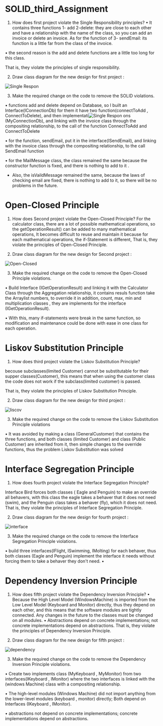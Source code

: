# SOLID_third_Assignment

1.	How does first project violate the Single Responsibility principles?
•	It contains three functions  1- add 2-delete: they are close to each other and have a relationship with the name of the class,
so you can add an invoice or delete an invoice. As for the function of 3- sendEmail: its function is a little far from the class of the invoice.

•	the second reason is the add and delete functions are a little too long for this class. 

That is, they violate the principles of single responsibility.


2.	Draw class diagram for the new design for first project :


![Single Respon](https://user-images.githubusercontent.com/99614732/196451420-d0e324a3-d296-4b55-9aca-49476e0e6d3f.png)


3.	Make the required change on the code to remove the SOLID violations.

•	functions add and delete depend on Database, so I built an Interface(IConnectionDb)  for them it have two function(connectToAdd , ConnectToDelete),
and then implementati![Single Respon](https://user-images.githubusercontent.com/99614732/196451291-c5e1e27d-69a7-460f-8fba-3f914526876c.png)
ons (MyConnectionDb), and linking with the invoice class through the compositing relationship,
to the call of the function ConnectToAdd and ConnectToDelete 

•	 for the function, sendEmail, put it in the interface(ISendEmail),
and linking with the invoice class through the compositing relationship, to the call SendEmail function

•	 for the MailMessage class, the class remained the same because the constructor function is fixed, and there is nothing to add to it .
* Also, the isVaildMessage remained the same, because the laws of checking email are fixed, there is nothing to add to it, so there will be no problems in the future.

# Open-Closed Principle

1.	How does Second project violate the Open-Closed Principle?
 For the calculator class, there are a lot of possible mathematical operations, so the getOperationResult() can be added to many mathematical operations,
 It becomes difficult to reuse and maintain it because for each mathematical operations,
 the if-Statement is different, That is, they violate the principles of Open-Closed Principle.

2.	Draw class diagram for the new design for Second project :


![Open-Closed](https://user-images.githubusercontent.com/99614732/196451698-eb1ea64d-2dea-499c-8075-43b0b604ee0b.png)

3.	Make the required change on the code to remove the Open-Closed Principle violations.

•	Build Interface (IGetOperationResult) and linking it with the Calculator Class through the Aggregation relationship,
it contains resuls function take the Arraylist numbers, to override it in addition, count, max, min and multiplication classes ,
they are implements for the  interface (IGetOperationResult).

•	With this, many if-statements were break in the same function, so modification and maintenance could be done with ease in one class for each operation.


# Liskov Substitution Principle

1.	How does third project violate the Liskov Substitution Principle?

becouse subclasses(limited Customer) cannot be substitutable for their supper classes(Customer),
this means that when using the customer class the code does not work if the subclass(limited customer) is passed.

That is, they violate the principles of Liskov Substitution Principle.

2.	Draw class diagram for the new design for third project : 


![liscov](https://user-images.githubusercontent.com/99614732/196451955-7d53f096-0e7f-4237-822e-d253cd179695.png)

3.	Make the required change on the code to remove the Liskov Substitution Principle violations

•	It was avoided by making a class (GeneralCustomer) that contains the three functions, 
and both classes (limited Customer) and class (Public Customer) are inherited from it, then simple changes to the override functions,
thus the problem Liskov Substitution was solved

# Interface Segregation Principle


1.	How does fourth project violate the Interface Segregation Principle?

Interface Bird forces both classes ( Eagle and Penguin) to make an override all behavers, with this class the eagle takes a behaver that it does not need (swim), and the Penguin class takes a behaver (fly), which it does not need.
That is, they violate the principles of Interface Segregation Principle.


2.	Draw class diagram for the new design for fourth project :

![interface](https://user-images.githubusercontent.com/99614732/196451991-65e17014-e84e-4b1d-91be-70277837df1d.png)

3.	Make the required change on the code to remove the Interface Segregation Principle violations.

•	build three interfaces(IFlight, ISwimming, IMolting) for each behaver, thus both classes (Eagle and Penguin) implement the interface it needs without forcing them to take a behaver they don't need.
•	

# Dependency Inversion Principle

1.	How does fifth project violate the Dependency Inversion Principle?
•	Because the High Level Model (WindowsMachine) is imported from the Low Level Model (Keyboard and Monitor) directly, thus they depend on each other, and this means that the software modules are tightly connected. Any changes in the future to the classes must be changed on all modules.
•	Abstractions depend on concrete implementations; not concrete implementations depend on abstractions.
That is, they violate the principles of Dependency Inversion Principle.


2.	Draw class diagram for the new design for fifth project : 

![dependency](https://user-images.githubusercontent.com/99614732/196452183-c96de8a8-fbfe-40e1-a7f5-5069d8314721.png)

3.	Make the required change on the code to remove the Dependency Inversion Principle violations.

•	Create two implements class (MyKeyboard , MyMonitor) from two interfaces(IKeyboard , IMonitor) where the two interfaces is linked with the (windows Machine) class with a compositing relationship.

•	The high-level modules (Windows Machine) did not import anything from the lower-level modules (keyboard , monitor) directly; Both depend on Interfaces (IKeyboard , IMonitor).

•	abstractions not depend on concrete implementations; concrete implementations depend on abstractions.












